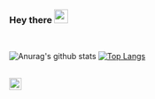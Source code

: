 ### Hey there <img src="https://media.giphy.com/media/hvRJCLFzcasrR4ia7z/giphy.gif" width="25px">

<br />

![Anurag's github stats](https://github-readme-stats.vercel.app/api?username=JoseSierraVzl&theme=blueberry&show_icons=true)
[![Top Langs](https://github-readme-stats.vercel.app/api/top-langs/?username=JoseSierraVzl&layout=demo)](https://github.com/anuraghazra/github-readme-stats)

<br />
 
<a href="https://www.instagram.com/sty_tecnical/">
  <img align="left" alt="Abhishek's Instagram" width="22px" src="https://cdn.jsdelivr.net/npm/simple-icons@v3/icons/instagram.svg" />
</a>
